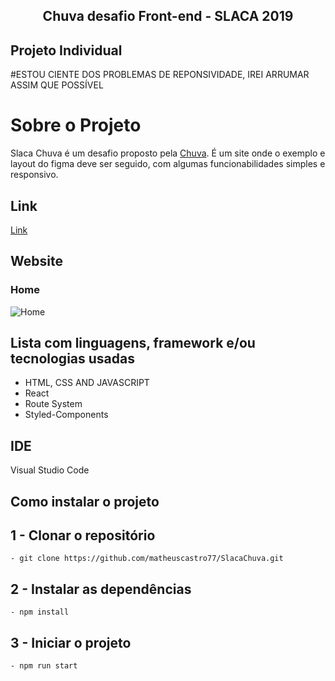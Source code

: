 <h2 align="center"> 
	Chuva desafio Front-end - SLACA 2019
</h2>

## Projeto Individual

#ESTOU CIENTE DOS PROBLEMAS DE REPONSIVIDADE, IREI ARRUMAR ASSIM QUE POSSÍVEL

# Sobre o Projeto 

Slaca Chuva é um desafio proposto pela [Chuva](https://chuva.net.br/). É um site onde o exemplo e layout do figma deve ser seguido, com algumas funcionabilidades simples e responsivo.

## Link
[Link](https://slaca-chuva.vercel.app/)

## Website
### Home
![Home](https://user-images.githubusercontent.com/94663972/181631081-e2dcf320-f7fa-4208-a38f-94957d8a4f04.png)



## Lista com linguagens, framework e/ou tecnologias usadas
<ul>
	<li>HTML, CSS AND JAVASCRIPT</li>
	<li>React</li>
	<li>Route System</li>
	<li>Styled-Components</li>
</ul>
 
## IDE

Visual Studio Code

## Como instalar o projeto

## 1 - Clonar o repositório
	- git clone https://github.com/matheuscastro77/SlacaChuva.git
## 2 - Instalar as dependências
  	- npm install      
## 3 - Iniciar o projeto
	- npm run start


